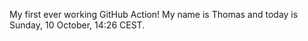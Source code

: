 My first ever working GitHub Action!
My name is Thomas and today is Sunday, 10 October, 14:26 CEST. 
